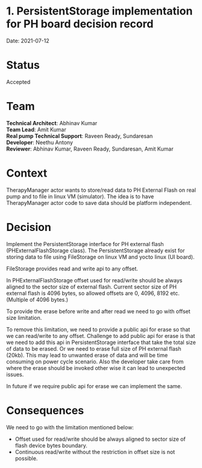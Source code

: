 # 1. PersistentStorage implementation for PH board decision record

Date: 2021-07-12

# Status

Accepted

# Team

**Technical Architect**: Abhinav Kumar <br/>
**Team Lead**: Amit Kumar <br/>
**Real pump Technical Support**: Raveen Ready, Sundaresan <br/>
**Developer**: Neethu Antony <br/>
**Reviewer**: Abhinav Kumar, Raveen Ready, Sundaresan, Amit Kumar <br/>

# Context

TherapyManager actor wants to store/read data to PH External Flash on real pump and to file in linux VM (simulator).
The idea is to have TherapyManager actor code to save data should be platform independent. 

# Decision

Implement the PersistentStorage interface for PH external flash (PHExternalFlashStorage class). The PersistentStorage already exist for storing data to 
file using FileStorage on linux VM and yocto linux (UI board).

FileStorage provides read and write api to any offset.

In PHExternalFlashStorage offset used for read/write should be always aligned to the sector size of external flash. Current sector size 
of PH external flash is 4096 bytes, so allowed offsets are 0, 4096, 8192 etc. (Multiple of 4096 bytes.)

To provide the erase before write and after read we need to go with offset size limitation.

To remove this limitation, we need to provide a public api for erase so that we can read/write to any offset.
Challenge to add public api for erase is that we need to add this api in PersistentStorage interface that take the total size of data to be erased. 
Or we need to erase full size of PH external flash (20kb). This may lead to unwanted erase of data and will be time consuming on power cycle scenario.
Also the developer take care from where the erase should be invoked other wise it can lead to unexpected issues. 

In future if we require public api for erase we can implement the same.

# Consequences

We need to go with the limitation mentioned below:
*	Offset used for read/write should be always aligned to sector size of flash device bytes boundary.
*	Continuous read/write without the restriction in offset size is not possible.

